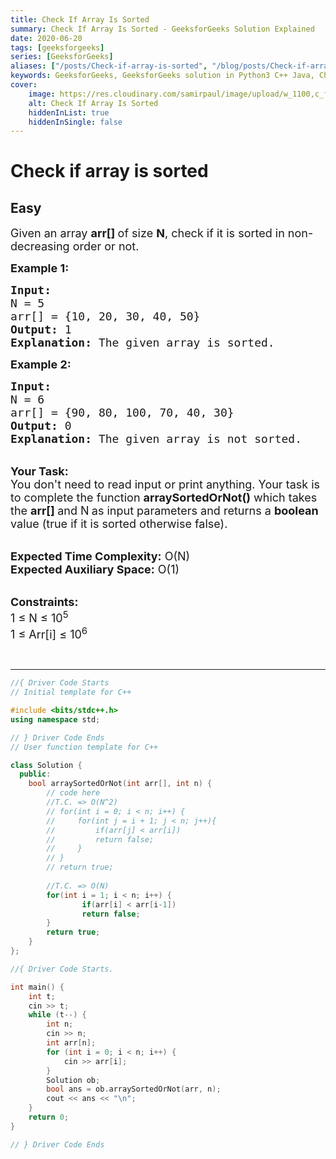 ```yaml
---
title: Check If Array Is Sorted
summary: Check If Array Is Sorted - GeeksforGeeks Solution Explained
date: 2020-06-20
tags: [geeksforgeeks]
series: [GeeksforGeeks]
aliases: ["/posts/Check-if-array-is-sorted", "/blog/posts/Check-if-array-is-sorted", "/Check-if-array-is-sorted", "/blog/Check-if-array-is-sorted",]
keywords: GeeksforGeeks, GeeksforGeeks solution in Python3 C++ Java, Check If Array Is Sorted solution
cover:
    image: https://res.cloudinary.com/samirpaul/image/upload/w_1100,c_fit,co_rgb:FFFFFF,l_text:Arial_70_bold:Check If Array Is Sorted - Solution Explained/problem-solving.webp
    alt: Check If Array Is Sorted
    hiddenInList: true
    hiddenInSingle: false
---
```



# Check if array is sorted
## Easy
<div class="problems_problem_content__Xm_eO"><p><span style="font-size:18px">Given an array <strong>arr[]&nbsp;</strong>of size <strong>N</strong>, check if it is sorted in non-decreasing order or not.&nbsp;</span></p>

<p><span style="font-size:18px"><strong>Example 1:</strong></span></p>

<pre><span style="font-size:18px"><strong>Input:
</strong>N = 5
arr[] = {10, 20, 30, 40, 50}
<strong>Output:</strong> 1
<strong>Explanation:</strong> The given array is sorted.
</span></pre>

<p><span style="font-size:18px"><strong>Example 2:</strong></span></p>

<pre><span style="font-size:18px"><strong>Input:
</strong>N = 6
arr[] = {90, 80, 100, 70, 40, 30}
<strong>Output:</strong> 0
<strong>Explanation:</strong>&nbsp;The given array is not sorted.</span></pre>

<p><br>
<span style="font-size:18px"><strong>Your Task:</strong><br>
You don't need to read input or print anything. Your task is to complete the function&nbsp;<strong>arraySortedOrNot()</strong>&nbsp;which takes the&nbsp;<strong>arr[]&nbsp;</strong>and N<strong>&nbsp;</strong>as input parameters and returns a <strong>boolean</strong> value (true if it is sorted otherwise false).</span></p>

<p><br>
<span style="font-size:18px"><strong>Expected Time Complexity:</strong>&nbsp;O(N)<br>
<strong>Expected Auxiliary Space:</strong>&nbsp;O(1)</span></p>

<p><br>
<span style="font-size:18px"><strong>Constraints:</strong><br>
1 ≤ N ≤ 10<sup>5</sup><br>
1 ≤ Arr[i] ≤ 10<sup>6</sup></span></p>

<p>&nbsp;</p>
</div>

---




```cpp
//{ Driver Code Starts
// Initial template for C++

#include <bits/stdc++.h>
using namespace std;

// } Driver Code Ends
// User function template for C++

class Solution {
  public:
    bool arraySortedOrNot(int arr[], int n) {
        // code here
        //T.C. => O(N^2)
        // for(int i = 0; i < n; i++) {
        //     for(int j = i + 1; j < n; j++){
        //         if(arr[j] < arr[i])
        //         return false;
        //     }
        // }
        // return true;
        
        //T.C. => O(N)
        for(int i = 1; i < n; i++) {
                if(arr[i] < arr[i-1])
                return false;
        }
        return true;
    }
};

//{ Driver Code Starts.

int main() {
    int t;
    cin >> t;
    while (t--) {
        int n;
        cin >> n;
        int arr[n];
        for (int i = 0; i < n; i++) {
            cin >> arr[i];
        }
        Solution ob;
        bool ans = ob.arraySortedOrNot(arr, n);
        cout << ans << "\n";
    }
    return 0;
}

// } Driver Code Ends
```
